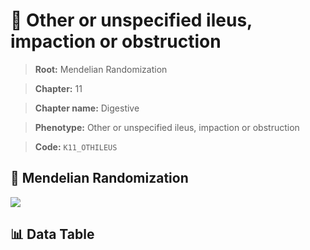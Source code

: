 # 🧪 Other or unspecified ileus, impaction or obstruction

> **Root:** Mendelian Randomization

> **Chapter:** 11  

> **Chapter name:** Digestive

> **Phenotype:** Other or unspecified ileus, impaction or obstruction  

> **Code:** `K11_OTHILEUS`

## 🧬 Mendelian Randomization  

<img src="/MR/Figures/Forward/K11_OTHILEUS.png"/>

## 📊 Data Table

<CsvTableMRF src="/MR/Data/Forward/K11_OTHILEUS.csv"/>
